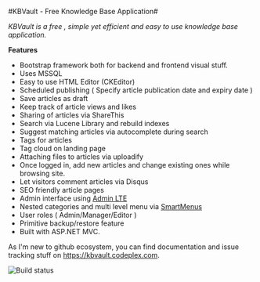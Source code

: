 #KBVault - Free Knowledge Base Application#

*KBVault is a free , simple yet efficient and easy to use knowledge base application.*

**Features**

- Bootstrap framework both for backend and frontend visual stuff.
- Uses MSSQL
- Easy to use HTML Editor (CKEditor)
- Scheduled publishing ( Specify article publication date and expiry date )
- Save articles as draft
- Keep track of article views and likes
- Sharing of articles via ShareThis
- Search via Lucene Library and rebuild indexes
- Suggest matching articles via autocomplete during search
- Tags for articles
- Tag cloud on landing page
- Attaching files to articles via uploadify
- Once logged in, add new articles and change existing ones while browsing site.
- Let visitors comment articles via Disqus
- SEO friendly article pages
- Admin interface using [Admin LTE](https://almsaeedstudio.com/themes/AdminLTE/index2.html)
- Nested categories and multi level menu via [SmartMenus](https://github.com/vadikom/smartmenus)
- User roles ( Admin/Manager/Editor )
- Primitive backup/restore feature
- Built with ASP.NET MVC.

As I'm new to github ecosystem, you can find documentation and issue tracking stuff on https://kbvault.codeplex.com.

![Build status](https://travis-ci.org/burki209/kbvault.svg?branch=develop)
